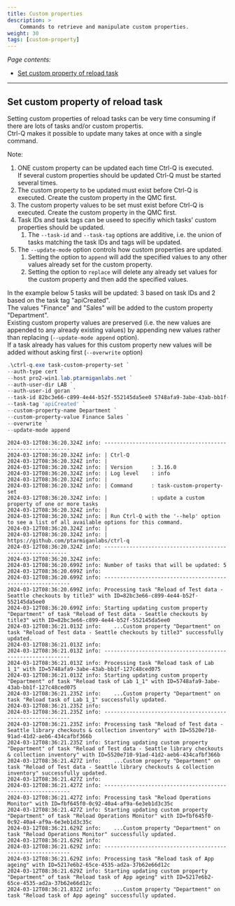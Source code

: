 ```yaml
---
title: Custom properties
description: >
    Commands to retrieve and manipulate custom properties.
weight: 30
tags: [custom-property]
---
```


<!-- {{% pageinfo %}} 
This is a placeholder page that shows you how to use this template site.
{{% /pageinfo %}} -->

*Page contents:*

- [Set custom property of reload task](#set-custom-property-of-reload-task)

---

## Set custom property of reload task

Setting custom properties of reload tasks can be very time consuming if there are lots of tasks and/or custom propertis.  
Ctrl-Q makes it possible to update many takes at once with a single command.

Note:

1. ONE custom property can be updated each time Ctrl-Q is executed.  
   If several custom properties should be updated Ctrl-Q must be started several times.
2. The custom property to be updated must exist before Ctrl-Q is executed. Create the custom property in the QMC first.
3. The custom property values to be set must exist before Ctrl-Q is executed. Create the custom property in the QMC first.
4. Task IDs and task tags can be useed to specifiy which tasks' custom properties should be updated.
   1. The `--task-id` and `--task-tag` options are additive, i.e. the union of tasks matching the task IDs and tags will be updated.
5. The `--update-mode` option controls how custom properties are updated.
   1. Setting the option to `append` will add the specified values to any other values already set for the custom property.
   2. Setting the option to `replace` will delete any already set values for the custom property and then add the specified values.

In the example below 5 tasks will be updated: 3 based on task IDs and 2 based on the task tag "apiCreated".  
The values "Finance" and "Sales" will be added to the custom property "Department".  
Existing custom property values are preserved (i.e. the new values are appended to any already existing values) by appending new values rather than replacing (`--update-mode append` option).  
If a task already has values for this custom property new values will be added without asking first (`--overwrite` option)

```powershell
.\ctrl-q.exe task-custom-property-set `
--auth-type cert `
--host pro2-win1.lab.ptarmiganlabs.net `
--auth-user-dir LAB `
--auth-user-id goran `
--task-id 82bc3e66-c899-4e44-b52f-552145da5ee0 5748afa9-3abe-43ab-bb1f-127c48ced075 5520e710-91ad-41d2-aeb6-434cafbf366b `
--task-tag 'apiCreated' `
--custom-property-name Department `
--custom-property-value Finance Sales `
--overwrite `
--update-mode append
```

```
2024-03-12T08:36:20.324Z info: -----------------------------------------------------------
2024-03-12T08:36:20.324Z info: | Ctrl-Q
2024-03-12T08:36:20.324Z info: |
2024-03-12T08:36:20.324Z info: | Version      : 3.16.0
2024-03-12T08:36:20.324Z info: | Log level    : info
2024-03-12T08:36:20.324Z info: |
2024-03-12T08:36:20.324Z info: | Command      : task-custom-property-set
2024-03-12T08:36:20.324Z info: |              : update a custom property of one or more tasks
2024-03-12T08:36:20.324Z info: |
2024-03-12T08:36:20.324Z info: | Run Ctrl-Q with the '--help' option to see a list of all available options for this command.
2024-03-12T08:36:20.324Z info: |
2024-03-12T08:36:20.324Z info: | https://github.com/ptarmiganlabs/ctrl-q
2024-03-12T08:36:20.324Z info: ----------------------------------------------------------
2024-03-12T08:36:20.324Z info:
2024-03-12T08:36:20.699Z info: Number of tasks that will be updated: 5
2024-03-12T08:36:20.699Z info:
2024-03-12T08:36:20.699Z info: -----------------------------------------------------------
2024-03-12T08:36:20.699Z info: Processing task "Reload of Test data - Seattle checkouts by title3" with ID=82bc3e66-c899-4e44-b52f-552145da5ee0
2024-03-12T08:36:20.699Z info: Starting updating custom property "Department" of task "Reload of Test data - Seattle checkouts by title3" with ID=82bc3e66-c899-4e44-b52f-552145da5ee0
2024-03-12T08:36:21.013Z info:    ...Custom property "Department" on task "Reload of Test data - Seattle checkouts by title3" successfully updated.
2024-03-12T08:36:21.013Z info:
2024-03-12T08:36:21.013Z info: -----------------------------------------------------------
2024-03-12T08:36:21.013Z info: Processing task "Reload task of Lab 1_1" with ID=5748afa9-3abe-43ab-bb1f-127c48ced075
2024-03-12T08:36:21.013Z info: Starting updating custom property "Department" of task "Reload task of Lab 1_1" with ID=5748afa9-3abe-43ab-bb1f-127c48ced075
2024-03-12T08:36:21.235Z info:    ...Custom property "Department" on task "Reload task of Lab 1_1" successfully updated.
2024-03-12T08:36:21.235Z info:
2024-03-12T08:36:21.235Z info: -----------------------------------------------------------
2024-03-12T08:36:21.235Z info: Processing task "Reload of Test data - Seattle library checkouts & collection inventory" with ID=5520e710-91ad-41d2-aeb6-434cafbf366b
2024-03-12T08:36:21.235Z info: Starting updating custom property "Department" of task "Reload of Test data - Seattle library checkouts & collection inventory" with ID=5520e710-91ad-41d2-aeb6-434cafbf366b
2024-03-12T08:36:21.427Z info:    ...Custom property "Department" on task "Reload of Test data - Seattle library checkouts & collection inventory" successfully updated.
2024-03-12T08:36:21.427Z info:
2024-03-12T08:36:21.427Z info: -----------------------------------------------------------
2024-03-12T08:36:21.427Z info: Processing task "Reload Operations Monitor" with ID=fbf645f0-0c92-40a4-af9a-6e3eb1d3c35c
2024-03-12T08:36:21.427Z info: Starting updating custom property "Department" of task "Reload Operations Monitor" with ID=fbf645f0-0c92-40a4-af9a-6e3eb1d3c35c
2024-03-12T08:36:21.629Z info:    ...Custom property "Department" on task "Reload Operations Monitor" successfully updated.
2024-03-12T08:36:21.629Z info:
2024-03-12T08:36:21.629Z info: -----------------------------------------------------------
2024-03-12T08:36:21.629Z info: Processing task "Reload task of App ageing" with ID=5217e6b2-65ce-4535-ad2a-37b62e66d12c
2024-03-12T08:36:21.629Z info: Starting updating custom property "Department" of task "Reload task of App ageing" with ID=5217e6b2-65ce-4535-ad2a-37b62e66d12c
2024-03-12T08:36:21.832Z info:    ...Custom property "Department" on task "Reload task of App ageing" successfully updated.
```
